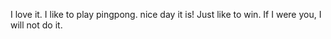 I love it. I like to play pingpong.
nice day it is! Just like to win.
If I were you, I will not do it. 




